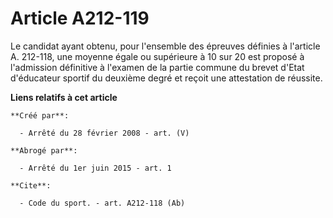 # Article A212-119

Le candidat ayant obtenu, pour l'ensemble des épreuves définies à l'article A. 212-118, une moyenne égale ou supérieure à 10
sur 20 est proposé à l'admission définitive à l'examen de la partie commune du brevet d'Etat d'éducateur sportif du deuxième
degré et reçoit une attestation de réussite.

**Liens relatifs à cet article**

	**Créé par**:

	  - Arrêté du 28 février 2008 - art. (V)

	**Abrogé par**:

	  - Arrêté du 1er juin 2015 - art. 1

	**Cite**:

	  - Code du sport. - art. A212-118 (Ab)
